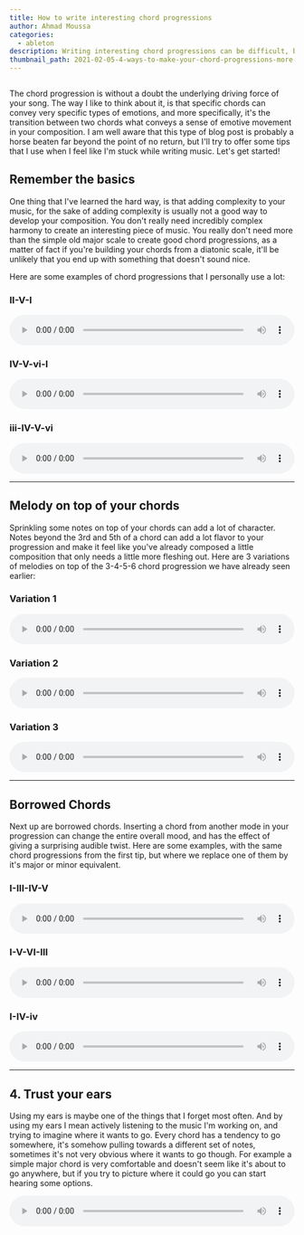 ```yaml
---
title: How to write interesting chord progressions
author: Ahmad Moussa
categories:
  - ableton
description: Writing interesting chord progressions can be difficult, but arming yourself with a little bit of music theory and creativity you'll be able to break out of any type musical rut.
thumbnail_path: 2021-02-05-4-ways-to-make-your-chord-progressions-more-interesting.png
---
```

<span class="image left"><img src="https://gorillasun.de/assets/images/thumbnails/2021-02-05-10-tips-to-spice-up-your-chord-progressions.png" alt="" /></span>

<p>The chord progression is without a doubt the underlying driving force of your song. The way I like to think about it, is that specific chords can convey very specific types of emotions, and more specifically, it's the transition between two chords what conveys a sense of emotive movement in your composition. I am well aware that this type of blog post is probably a horse beaten far beyond the point of no return, but I'll try to offer some tips that I use when I feel like I'm stuck while writing music. Let's get started!</p>

<h2>Remember the basics</h2>
<p>One thing that I've learned the hard way, is that adding complexity to your music, for the sake of adding complexity is usually not a good way to develop your composition. You don't really need incredibly complex harmony to create an interesting piece of music. You really don't need more than the simple old major scale to create good chord progressions, as a matter of fact if you're building your chords from a diatonic scale, it'll be unlikely that you end up with something that doesn't sound nice.</p>

<p>Here are some examples of chord progressions that I personally use a lot:</p>

<div class="row">
<!-- Break -->
<div class="col-4 col-12-medium">
  <h3>II-V-I</h3>

  <audio controls style="width: 100%;">
  <source src="https://gorillasun.de/assets/images/2021-02-05-10-tips-to-spice-up-your-chord-progressions/major2-5-1.wav" type="audio/mpeg">
Your browser does not support the audio element.
</audio>

</div>
<div class="col-4 col-12-medium">
  <h3>IV-V-vi-I</h3>
    <audio controls style="width: 100%;">
  <source src="https://gorillasun.de/assets/images/2021-02-05-10-tips-to-spice-up-your-chord-progressions/major4-5-6-1.wav" type="audio/mpeg">
Your browser does not support the audio element.
</audio>
</div>
<div class="col-4 col-12-medium">
  <h3>iii-IV-V-vi</h3>
    <audio controls style="width: 100%;">
  <source src="https://gorillasun.de/assets/images/2021-02-05-10-tips-to-spice-up-your-chord-progressions/major3-4-5-6.wav" type="audio/mpeg">
Your browser does not support the audio element.
</audio>
</div>
</div>

<hr class="major" />

<h2>Melody on top of your chords</h2>
<p> Sprinkling some notes on top of your chords can add a lot of character. Notes beyond the 3rd and 5th of a chord can add a lot flavor to your progression and make it feel like you've already composed a little composition that only needs a little more fleshing out. Here are 3 variations of melodies on top of the 3-4-5-6 chord progression we have already seen earlier:</p>

<div class="row">
<!-- Break -->
<div class="col-4 col-12-medium">
  <h3>Variation 1</h3>
  <audio controls style="width: 100%;">
  <source src="https://gorillasun.de/assets/images/2021-02-05-10-tips-to-spice-up-your-chord-progressions/3-4-5-6var1.wav" type="audio/mpeg">
Your browser does not support the audio element.
</audio>

</div>
<div class="col-4 col-12-medium">
  <h3>Variation 2</h3>
    <audio controls style="width: 100%;">
  <source src="https://gorillasun.de/assets/images/2021-02-05-10-tips-to-spice-up-your-chord-progressions/3-4-5-6var2.wav" type="audio/mpeg">
Your browser does not support the audio element.
</audio>
</div>
<div class="col-4 col-12-medium">
  <h3>Variation 3</h3>
    <audio controls style="width: 100%;">
  <source src="https://gorillasun.de/assets/images/2021-02-05-10-tips-to-spice-up-your-chord-progressions/3-4-5-6var3.wav" type="audio/mpeg">
Your browser does not support the audio element.
</audio>
</div>
</div>

<hr class="major" />

<h2>Borrowed Chords</h2>
<p>Next up are borrowed chords. Inserting a chord from another mode in your progression can change the entire overall mood, and has the effect of giving a surprising audible twist. Here are some examples, with the same chord progressions from the first tip, but where we replace one of them by it's major or minor equivalent.</p>
<div class="row">
<!-- Break -->
<div class="col-4 col-12-medium">
  <h3>I-III-IV-V</h3>
  <audio controls style="width: 100%;">
  <source src="https://gorillasun.de/assets/images/2021-02-05-10-tips-to-spice-up-your-chord-progressions/I-III-IV-V.wav" type="audio/mpeg">
Your browser does not support the audio element.
</audio>

</div>
<div class="col-4 col-12-medium">
  <h3>I-V-VI-III</h3>
    <audio controls style="width: 100%;">
  <source src="https://gorillasun.de/assets/images/2021-02-05-10-tips-to-spice-up-your-chord-progressions/I-V-VI-III.wav" type="audio/mpeg">
Your browser does not support the audio element.
</audio>
</div>
<div class="col-4 col-12-medium">
  <h3>I-IV-iv</h3>
    <audio controls style="width: 100%;">
  <source src="https://gorillasun.de/assets/images/2021-02-05-10-tips-to-spice-up-your-chord-progressions/I-IV-iv.wav" type="audio/mpeg">
Your browser does not support the audio element.
</audio>
</div>
</div>
<hr class="major" />

<h2>4. Trust your ears</h2>
<p>Using my ears is maybe one of the things that I forget most often. And by using my ears I mean actively listening to the music I'm working on, and trying to imagine where it wants to go. Every chord has a tendency to go somewhere, it's somehow pulling towards a different set of notes, sometimes it's not very obvious where it wants to go though. For example a simple major chord is very comfortable and doesn't seem like it's about to go anywhere, but if you try to picture where it could go you can start hearing some options. </p>

<audio controls style="width: 100%;">
  <source src="https://gorillasun.de/assets/images/2021-02-05-10-tips-to-spice-up-your-chord-progressions/example.wav" type="audio/mpeg">
Your browser does not support the audio element.
</audio>
